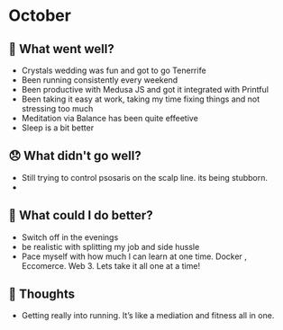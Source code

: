 # October

## 💪 What went well?

- Crystals wedding was fun and got to go Tenerrife
- Been running consistently every weekend
- Been productive with Medusa JS and got it integrated with Printful
- Been taking it easy at work, taking my time fixing things and not stressing too much
- Meditation via Balance has been quite effeetive
- Sleep is a bit better

## 😞 What didn't go well?

- Still trying to control psosaris on the scalp line. its being stubborn.
- 

## 🚀 What could I do better?

- Switch off in the evenings
- be realistic with splitting my job and side hussle
- Pace myself with how much I can learn at one time. Docker , Eccomerce. Web 3.  Lets take it all one at a time!

## 🧠 Thoughts

- Getting really into running. It’s like a mediation and fitness all in one.